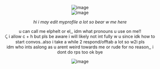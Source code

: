 <p align="center"


![image](https://github.com/user-attachments/assets/06f038b9-334e-40d9-ac72-26874d5767c6)
<br>
![image](https://github.com/user-attachments/assets/93aaeeb6-e55e-4299-af78-12f29b934a13)

<p align="center"

*hi i may edit myprofile a lot so bear w me here*

<p align="center"

 u can call me elphelt or el,, idm what pronouns u use on me!!
<br>
⤹ i allow c + h but pls be aware i will likely not int fully w u since idk how to start convos..also i take a while 2 respond/offtab a lot so w2i pls
<br>
idm who ints aslong as u arent weird towards me or rude for no reason,, i dont do rps too ok bye

<p align="center"

![image](https://github.com/user-attachments/assets/2b1a7ab4-295c-4fcc-91f8-09e203785227)

